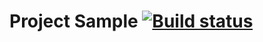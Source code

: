 # Project Sample [![Build status](https://ci.appveyor.com/api/projects/status/49tmpf8gx2bbjjbe/branch/main?svg=true)](https://ci.appveyor.com/project/VitaliyVR55/unit1-2-1-2/branch/main)